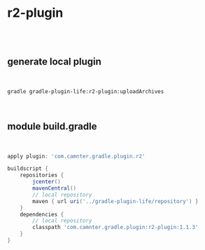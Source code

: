 # r2-plugin

<br>
<br>

## generate local plugin
 
<br>
    
```shell
gradle gradle-plugin-life:r2-plugin:uploadArchives 
```

<br>

## module build.gradle
 
<br>
    
```gradle
apply plugin: 'com.camnter.gradle.plugin.r2'

buildscript {
    repositories {
        jcenter()
        mavenCentral()
        // local repository
        maven { url uri('../gradle-plugin-life/repository') }
    }
    dependencies {
        // local repository
        classpath 'com.camnter.gradle.plugin:r2-plugin:1.1.3'
    }
}
```

<br>
